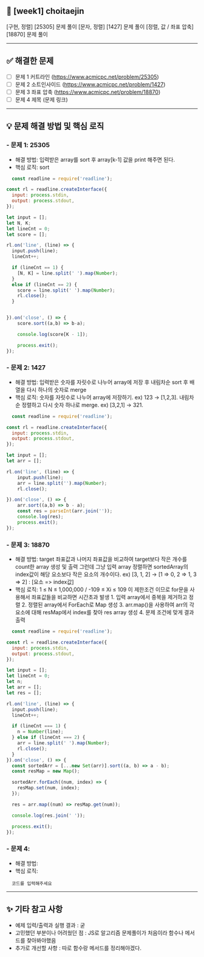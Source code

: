 ## 📌 [week1] choitaejin

[구현, 정렬] [25305] 문제 풀이
[문자, 정렬] [1427] 문제 풀이
[정렬, 값 / 좌표 압축] [18870] 문제 풀이


---

## ✅ 해결한 문제
- [ ] 문제 1 커트라인 (https://www.acmicpc.net/problem/25305)
- [ ] 문제 2 소트인사이드 (https://www.acmicpc.net/problem/1427)
- [ ] 문제 3 좌표 압축 (https://www.acmicpc.net/problem/18870)
- [ ] 문제 4 제목 (문제 링크)

---

## 💡 문제 해결 방법 및 핵심 로직
### - 문제 1: 25305
  - 해결 방법: 입력받은 array를 sort 후 array[k-1] 값을 print 해주면 된다.
  - 핵심 로직: sort
```node.js
  const readline = require('readline');

const rl = readline.createInterface({
  input: process.stdin,
  output: process.stdout,
});

let input = [];
let N, K;
let lineCnt = 0;
let score = [];

rl.on('line', (line) => {
  input.push(line);
  lineCnt++;

  if (lineCnt == 1) {
    [N, K] = line.split(' ').map(Number);
  }
  else if (lineCnt == 2) {
    score = line.split(' ').map(Number);
    rl.close();
  }


}).on('close', () => {
    score.sort((a,b) => b-a);

    console.log(score[K - 1]);

    process.exit();
});
```

### - 문제 2: 1427
  - 해결 방법: 입력받은 숫자를 자릿수로 나누어 array에 저장 후 내림차순 sort 후 배열을 다시 하나의 숫자로 merge
  - 핵심 로직: 숫자를 자릿수로 나누어 array에 저장하기.   ex) 123 -> [1,2,3].
              내림차순 정렬하고 다시 숫자 하나로 merge.   ex) [3,2,1] -> 321.
```node.js
  const readline = require('readline');

const rl = readline.createInterface({
  input: process.stdin,
  output: process.stdout,
});

let input = [];
let arr = [];

rl.on('line', (line) => {
    input.push(line);
    arr = line.split('').map(Number);
    rl.close();

}).on('close', () => {
    arr.sort((a,b) => b - a);
    const res = parseInt(arr.join(''));
    console.log(res);
    process.exit();
});
```

### - 문제 3: 18870
  - 해결 방법: target 좌표값과 나머지 좌표값을 비교하여 target보다 작은 개수를 count한 array 생성 및 출력
              그런데 그냥 입력 array 정렬하면 sortedArray의 index값이 해당 요소보다 작은 요소의 개수이다.
              ex) [3, 1, 2] -> [1 => 0, 2 => 1, 3 => 2] : [요소 => index값]
  - 핵심 로직: 1 ≤ N ≤ 1,000,000 / -109 ≤ Xi ≤ 109 이 제한조건 이므로 for문을 사용해서 좌표값들을 비교하면 시간초과 발생
              1. 입력 array에서 중복을 제거하고 정렬
              2. 정렬된 array에서 ForEach로 Map 생성
              3. arr.map()을 사용하여 arr의 각 요소에 대해 resMap에서 index를 찾아 res array 생성
              4. 문제 조건에 맞게 결과 출력
```node.js
  const readline = require('readline');

const rl = readline.createInterface({
  input: process.stdin,
  output: process.stdout,
});

let input = [];
let lineCnt = 0;
let n;
let arr = [];
let res = [];

rl.on('line', (line) => {
  input.push(line);
  lineCnt++;

  if (lineCnt === 1) {
    n = Number(line);
  } else if (lineCnt === 2) {
    arr = line.split(' ').map(Number);
    rl.close();
  }
}).on('close', () => {
  const sortedArr = [...new Set(arr)].sort((a, b) => a - b);
  const resMap = new Map();

  sortedArr.forEach((num, index) => {
    resMap.set(num, index);
  });

  res = arr.map((num) => resMap.get(num));

  console.log(res.join(' '));

  process.exit();
});
```

### - 문제 4:
  - 해결 방법:
  - 핵심 로직:
```
  코드를 입력해주세요
```


---

## ✨ 기타 참고 사항
- 예제 입력/출력과 실행 결과 : 굳
- 고민했던 부분이나 어려웠던 점 : JS로 알고리즘 문제풀이가 처음이라 함수나 메서드를 찾아봐야했음
- 추가로 개선할 사항 : 따로 함수랑 메서드를 정리해야겠다.
